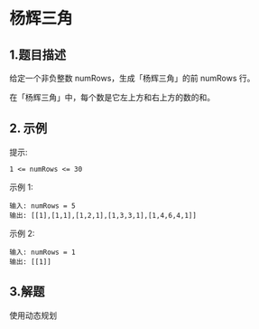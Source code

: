 # 杨辉三角

## 1.题目描述
给定一个非负整数 numRows，生成「杨辉三角」的前 numRows 行。  

在「杨辉三角」中，每个数是它左上方和右上方的数的和。
## 2. 示例
提示:
```
1 <= numRows <= 30
```
示例 1:
```
输入: numRows = 5
输出: [[1],[1,1],[1,2,1],[1,3,3,1],[1,4,6,4,1]]
```
示例 2:
```
输入: numRows = 1
输出: [[1]]
```

## 3.解题
使用动态规划